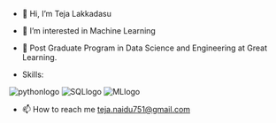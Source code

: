 - 👋 Hi, I’m Teja Lakkadasu

- 👀 I’m interested in Machine Learning

- 🌱 Post Graduate Program in Data Science and Engineering at Great Learning.

- Skills:

![pythonlogo](https://user-images.githubusercontent.com/89196090/172143914-5cc9dd0c-3096-4b42-957a-c3ab7af0d2b3.jpg) 
![SQLlogo](https://user-images.githubusercontent.com/89196090/172144130-6a89e751-2efa-45c2-9812-0d9458555daf.png)
![MLlogo](https://user-images.githubusercontent.com/89196090/172144375-77cf8824-c602-4d7a-a162-09ee96c1cb88.png)
- 📫 How to reach me teja.naidu751@gmail.com


<!---
TejaLakkadasu/TejaLakkadasu is a ✨ special ✨ repository because its `README.md` (this file) appears on your GitHub profile.
You can click the Preview link to take a look at your changes.
--->



